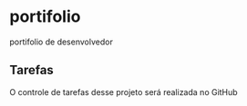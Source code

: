# portifolio
portifolio de desenvolvedor

## Tarefas

O controle de tarefas desse projeto será realizada no GitHub

